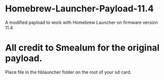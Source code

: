 # Homebrew-Launcher-Payload-11.4
A modified payload to work with Homebrew Launcher on firmware version 11.4
# All credit to Smealum for the original payload.
 
 Place file in the hblauncher folder on the root of your sd card.
